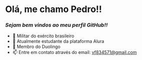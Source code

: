 # Olá, me chamo Pedro!!
### _Sejam bem vindos ao meu perfil GitHub!!_

- 🔭 Militar do exército brasileiro
- 🌱 Atualmente estudante da plataforma Alura
- 🌱 Membro do Duolingo
- 📫 Entre em contato através do email: vf834571@gmail.com
